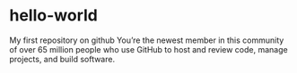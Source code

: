 # hello-world
My first repository on github
You’re the newest member in this community of over 65 million people who use GitHub to host and review code, manage projects, and build software.
